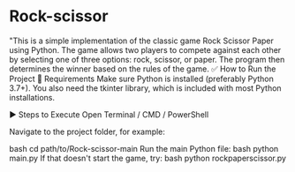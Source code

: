 # Rock-scissor
"This is a simple implementation of the classic game Rock Scissor Paper using Python. The game allows two players to compete against each other by selecting one of three options: rock, scissor, or paper. The program then determines the winner based on the rules of the game. 
✅ How to Run the Project
🔧 Requirements
Make sure Python is installed (preferably Python 3.7+). You also need the tkinter library, which is included with most Python installations.

▶️ Steps to Execute
Open Terminal / CMD / PowerShell

Navigate to the project folder, for example:

bash
cd path/to/Rock-scissor-main
Run the main Python file:
bash
python main.py
If that doesn't start the game, try:
bash
python rockpaperscissor.py
